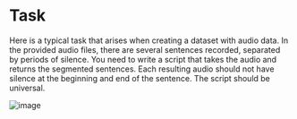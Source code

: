 # Task

Here is a typical task that arises when creating a dataset with audio data. In the provided audio files, there are several sentences recorded, separated by periods of silence.
You need to write a script that takes the audio and returns the segmented sentences. Each resulting audio should not have silence at the beginning and end of the sentence. The script should be universal.


![image](https://github.com/simonlobgromov/AI_academy_voice_task/assets/131668061/46469fe5-708d-4f0d-b990-c393e4cff4ec)

